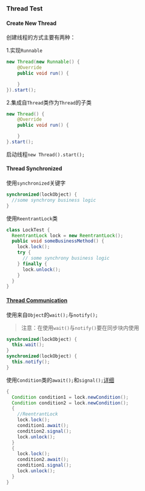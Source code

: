 ### Thread Test

#### Create New Thread

创建线程的方式主要有两种：

1.实现`Runnable`
```java
new Thread(new Runnable() {
    @Override
    public void run() {

    }  
}).start();
```
2.集成自`Thread`类作为`Thread`的子类
```java
new Thread() {
    @Override
    public void run() {

    }
}.start();
```
启动线程`new Thread().start();`

#### Thread Synchronized

使用`synchronized`关键字

```java
synchronized(lockObject) {
  //some synchrony business logic
}
```

使用`ReentrantLock`类
```java
class LockTest {
  ReentrantLock lock = new ReentrantLock();
  public void someBusinessMethod() {
    lock.lock();
    try {
      // some synchrony business logic  
    } finally {
      lock.unlock();  
    }
  }
}
```
#### [Thread Communication](https://github.com/wuxii/ii-parent/blob/master/concurrent-ii/src/test/java/org/moon/ii/concurrent/thread/ThreadCommunicationTest.java)

使用来自`Object`的`wait();`与`notify();`

> 注意：在使用`wait()`与`notify()`要在同步块内使用

```java
synchronized(lockObject) {
  this.wait();
}
synchronized(lockObject) {
  this.notify();
}
```

使用`Condition`类的`await();`和`signal();`[详细](https://github.com/wuxii/ii-parent/blob/master/concurrent-ii/src/test/java/org/moon/ii/concurrent/lock/LockAndConditionTest.java)
```java
{
  Condition condition1 = lock.newCondition();
  Condition condition2 = lock.newCondition();
  {
    //ReentrantLock
    lock.lock();
    condition1.await();
    condition2.signal();
    lock.unlock();
  }
  {
    lock.lock();
    condition2.await();
    condition1.signal();
    lock.unlock();
  }
}
```

